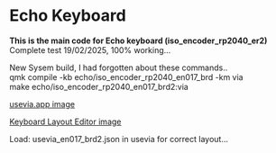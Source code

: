 # Echo Keyboard

**This is the main code for Echo keyboard (iso_encoder_rp2040_er2)**  
Complete test 19/02/2025, 100% working...  

New Sysem build, I had forgotten about these commands..  
qmk compile -kb echo/iso_encoder_rp2040_en017_brd -km via  
make echo/iso_encoder_rp2040_en017_brd2:via  

[usevia.app image](https://github.com/phpbbireland/echo/blob/main/iso_encoder_rp2040_er2/images/usevia.app_image.png)

[Keyboard Layout Editor image](https://github.com/phpbbireland/echo/blob/main/iso_encoder_rp2040_er2/images/kle_image2.png)

Load: usevia_en017_brd2.json in usevia for correct layout...
